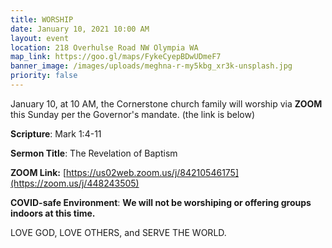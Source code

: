 ```yaml
---
title: WORSHIP
date: January 10, 2021 10:00 AM
layout: event
location: 218 Overhulse Road NW Olympia WA
map_link: https://goo.gl/maps/FykeCyepBDwUDmeF7
banner_image: /images/uploads/meghna-r-my5kbg_xr3k-unsplash.jpg
priority: false
---
```

January 10, at 10 AM, the Cornerstone church family will worship via **ZOOM** this Sunday per the Governor's mandate. (the link is below)

**Scripture**: Mark 1:4-11

**Sermon Title**: The Revelation of Baptism

**ZOOM Link:** [https://us02web.zoom.us/j/84210546175](https://zoom.us/j/448243505)

**COVID-safe Environment**:   **We will not be worshiping or offering groups indoors at this time.**     

LOVE GOD, LOVE OTHERS, and SERVE THE WORLD.